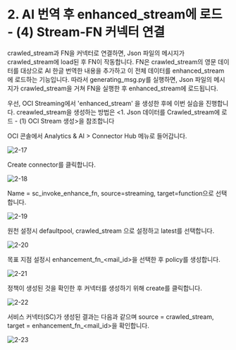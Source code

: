 
# 2. AI 번역 후 enhanced_stream에 로드 - (4) Stream-FN 커넥터 연결

crawled_stream과 FN을 커넥터로 연결하면, Json 파일의 메시지가 crawled_stream에 load된 후 FN이 작동합니다. FN은 crawled_stream의 영문 데이터를 대상으로 AI 한글 번역한 내용을 추가하고 이 전체 데이터를 enhanced_stream에 로드하는 기능입니다.
따라서 generating_msg.py를 실행하면, Json 파일의 메시지가 crawled_stream을 거쳐 FN을 실행한 후 enhanced_stream에 로드됩니다. 

우선,  OCI Streaming에서 'enhanced_stream' 을 생성한 후에 이번 실습을 진행합니다. creawled_stream을 생성하는 방법은 <1. Json 데이터를 Crawled_stream에 로드 - (1) OCI Stream 생성>을 참조합니다



OCI 콘솔에서 Analytics & AI > Connector Hub 메뉴로 들어갑니다. 

![2-17](https://github.com/oraclekr-data-platform/ODWS-S01-OCI-data-pipeline/assets/150219167/d423e0a2-4825-48af-9fd0-7c44f1b2018d)



Create connector를 클릭합니다.

![2-18](https://github.com/oraclekr-data-platform/ODWS-S01-OCI-data-pipeline/assets/150219167/7f4b3ba0-ec64-4837-ab10-2e1bf216dc5e)

Name = sc_invoke_enhance_fn, source=streaming, target=function으로 선택합니다.

![2-19](https://github.com/oraclekr-data-platform/ODWS-S01-OCI-data-pipeline/assets/150219167/2d3bd1f7-1df5-4c85-9ce2-cccc59b73880)


원천 설정시 defaultpool, crawled_stream 으로 설정하고 latest를 선택합니다. 

![2-20](https://github.com/oraclekr-data-platform/ODWS-S01-OCI-data-pipeline/assets/150219167/fb57f141-eb71-4e95-b384-593fa196aef5)

목표 지점 설정시 enhancement_fn_<mail_id>을 선택한 후 policy를 생성합니다.

![2-21](https://github.com/oraclekr-data-platform/ODWS-S01-OCI-data-pipeline/assets/150219167/ac1567aa-9a1e-48b0-a72a-daa57a866da5)



정책이 생성된 것을 확인한 후 커넥터를 생성하기 위해 create를 클릭합니다. 

![2-22](https://github.com/oraclekr-data-platform/ODWS-S01-OCI-data-pipeline/assets/150219167/a06533ad-38e0-4e41-8564-058614549a02)

서비스 커넥터(SC)가 생성된 결과는 다음과 같으며 source = crawled_stream, target = enhancement_fn_<mail_id>을 확인합니다. 

![2-23](https://github.com/oraclekr-data-platform/ODWS-S01-OCI-data-pipeline/assets/150219167/0f626dc2-ae01-4836-832a-2b544d3130dd)


